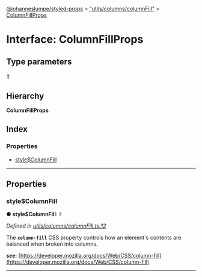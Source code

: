 [@johanneslumpe/styled-props](../README.md) > ["utils/columns/columnFill"](../modules/_utils_columns_columnfill_.md) > [ColumnFillProps](../interfaces/_utils_columns_columnfill_.columnfillprops.md)

# Interface: ColumnFillProps

## Type parameters
#### T 
## Hierarchy

**ColumnFillProps**

## Index

### Properties

* [style$ColumnFill](_utils_columns_columnfill_.columnfillprops.md#style_columnfill)

---

## Properties

<a id="style_columnfill"></a>

###  style$ColumnFill

**● style$ColumnFill**: *`T`*

*Defined in [utils/columns/columnFill.ts:12](https://github.com/johanneslumpe/styled-props/blob/8e709f1/src/utils/columns/columnFill.ts#L12)*

The **`column-fill`** CSS property controls how an element's contents are balanced when broken into columns.

*__see__*: [https://developer.mozilla.org/docs/Web/CSS/column-fill](https://developer.mozilla.org/docs/Web/CSS/column-fill)

___

